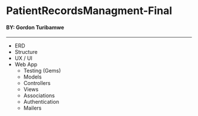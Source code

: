 # PatientRecordsManagment-Final
#### BY: Gordon Turibamwe
-------------------------------------
- ERD
- Structure
- UX / UI
- Web App
  - Testing (Gems)
  - Models
  - Controllers
  - Views
  - Associations
  - Authentication
  - Mailers

